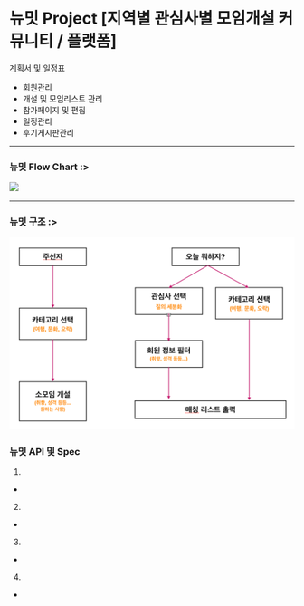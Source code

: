 뉴밋 Project   [지역별 관심사별 모임개설 커뮤니티 / 플랫폼]
============ 
<a href="https://drive.google.com/file/d/1R8_19G6Vhk6zG_4ipxN6Fg7GaOCZovBI/view?usp=sharing">계획서 및 일정표</a>
- 회원관리
- 개설 및 모임리스트 관리
- 참가페이지 및 편집
- 일정관리
- 후기게시판관리
 
 
----- 
### 뉴밋 Flow Chart  :>

<img src="https://raw.githubusercontent.com/writingR/Newmeet_project/master/1.png">

----- 
### 뉴밋 구조 :>

<img src="https://raw.githubusercontent.com/writingR/Newmeet_project/master/2.png">





### 뉴밋 API 및 Spec

1.  
- 
2. 
- 
3.
- 
4. 
- 
